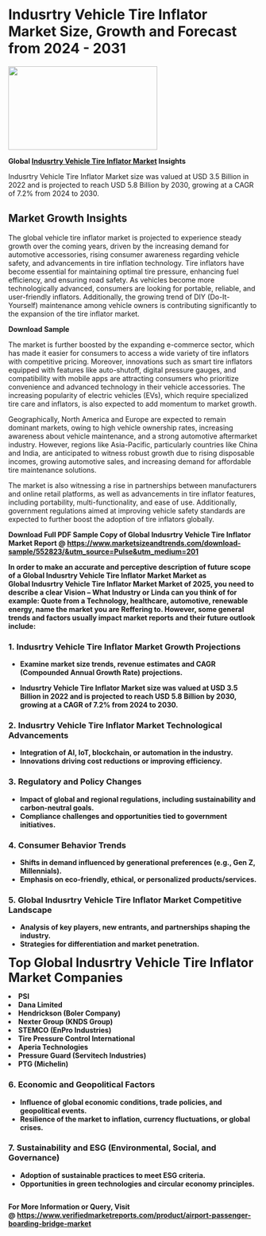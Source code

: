 <H1>Indusrtry Vehicle Tire Inflator Market Size, Growth and Forecast from 2024 - 2031</H1><img class="aligncenter size-medium wp-image-584254" src="https://thirdeyenews.in/wp-content/uploads/2024/09/Global-Market-Research-300x168.jpeg" alt="" width="300" height="168" /><p><strong>Global&nbsp;<a href="https://www.marketsizeandtrends.com/download-sample/552823/&amp;utm_source=Pulse&amp;utm_medium=201">Indusrtry Vehicle Tire Inflator Market</a> Insights</strong></p><p>Indusrtry Vehicle Tire Inflator Market size was valued at USD 3.5 Billion in 2022 and is projected to reach USD 5.8 Billion by 2030, growing at a CAGR of 7.2% from 2024 to 2030.</p><p><h2>Market Growth Insights</h2> <p>The global vehicle tire inflator market is projected to experience steady growth over the coming years, driven by the increasing demand for automotive accessories, rising consumer awareness regarding vehicle safety, and advancements in tire inflation technology. Tire inflators have become essential for maintaining optimal tire pressure, enhancing fuel efficiency, and ensuring road safety. As vehicles become more technologically advanced, consumers are looking for portable, reliable, and user-friendly inflators. Additionally, the growing trend of DIY (Do-It-Yourself) maintenance among vehicle owners is contributing significantly to the expansion of the tire inflator market.</p> <p><strong>Download Sample</strong></p> <p>The market is further boosted by the expanding e-commerce sector, which has made it easier for consumers to access a wide variety of tire inflators with competitive pricing. Moreover, innovations such as smart tire inflators equipped with features like auto-shutoff, digital pressure gauges, and compatibility with mobile apps are attracting consumers who prioritize convenience and advanced technology in their vehicle accessories. The increasing popularity of electric vehicles (EVs), which require specialized tire care and inflators, is also expected to add momentum to market growth.</p> <p>Geographically, North America and Europe are expected to remain dominant markets, owing to high vehicle ownership rates, increasing awareness about vehicle maintenance, and a strong automotive aftermarket industry. However, regions like Asia-Pacific, particularly countries like China and India, are anticipated to witness robust growth due to rising disposable incomes, growing automotive sales, and increasing demand for affordable tire maintenance solutions.</p> <p>The market is also witnessing a rise in partnerships between manufacturers and online retail platforms, as well as advancements in tire inflator features, including portability, multi-functionality, and ease of use. Additionally, government regulations aimed at improving vehicle safety standards are expected to further boost the adoption of tire inflators globally.</p> <p><strong></p><p><span class=""><strong>Download Full PDF Sample Copy of Global Indusrtry Vehicle Tire Inflator Market Report</strong> @ <a href="https://www.marketsizeandtrends.com/download-sample/552823/&amp;utm_source=Pulse&amp;utm_medium=201" target="_blank">https://www.marketsizeandtrends.com/download-sample/552823/&amp;utm_source=Pulse&amp;utm_medium=201</a></span></p><p>In order to make an accurate and perceptive description of future scope of a Global&nbsp;Indusrtry Vehicle Tire Inflator Market Market as Global&nbsp;Indusrtry Vehicle Tire Inflator Market Market of 2025, you need to describe a clear Vision &ndash; What Industry or Linda can you think of for example: Quote from a Technology, healthcare, automotive, renewable energy, name the market you are Reffering to. However, some general trends and factors usually impact market reports and their future outlook include:</p><h3>1.&nbsp;<strong>Indusrtry Vehicle Tire Inflator Market Growth Projections</strong></h3><ul><li>Examine market size trends, revenue estimates and CAGR (Compounded Annual Growth Rate) projections.</li><li><p>Indusrtry Vehicle Tire Inflator Market size was valued at USD 3.5 Billion in 2022 and is projected to reach USD 5.8 Billion by 2030, growing at a CAGR of 7.2% from 2024 to 2030.</p></li></ul><h3>2.&nbsp;<strong>Indusrtry Vehicle Tire Inflator Market Technological Advancements</strong></h3><ul><li>Integration of AI, IoT, blockchain, or automation in the industry.</li><li>Innovations driving cost reductions or improving efficiency.</li></ul><h3>3.&nbsp;<strong>Regulatory and Policy Changes</strong></h3><ul><li>Impact of global and regional regulations, including sustainability and carbon-neutral goals.</li><li>Compliance challenges and opportunities tied to government initiatives.</li></ul><h3>4.&nbsp;<strong>Consumer Behavior Trends</strong></h3><ul><li>Shifts in demand influenced by generational preferences (e.g., Gen Z, Millennials).</li><li>Emphasis on eco-friendly, ethical, or personalized products/services.</li></ul><h3>5.&nbsp;<strong>Global Indusrtry Vehicle Tire Inflator Market Competitive Landscape</strong></h3><ul><li>Analysis of key players, new entrants, and partnerships shaping the industry.</li><li>Strategies for differentiation and market penetration.</li></ul><p data-pm-slice="1 1 []"><span style="color: inherit; font-family: inherit; font-size: 25px;">Top Global Indusrtry Vehicle Tire Inflator Market Companies</span></p><div class="" data-test-id=""><p><li>PSI</li><li> Dana Limited</li><li> Hendrickson (Boler Company)</li><li> Nexter Group (KNDS Group)</li><li> STEMCO (EnPro Industries)</li><li> Tire Pressure Control International</li><li> Aperia Technologies</li><li> Pressure Guard (Servitech Industries)</li><li> PTG (Michelin)</li></p></div><h3>6.&nbsp;<strong>Economic and Geopolitical Factors</strong></h3><ul><li>Influence of global economic conditions, trade policies, and geopolitical events.</li><li>Resilience of the market to inflation, currency fluctuations, or global crises.</li></ul><h3>7.&nbsp;<strong>Sustainability and ESG (Environmental, Social, and Governance)</strong></h3><ul><li>Adoption of sustainable practices to meet ESG criteria.</li><li>Opportunities in green technologies and circular economy principles.</li></ul><h2><strong style="font-size: 14px;">For More Information or Query, Visit @&nbsp;</strong><a style="background-color: #ffffff; font-size: 14px;" href="https://www.marketsizeandtrends.com/report/indusrtry-vehicle-tire-inflator-market/" target="_blank">https://www.verifiedmarketreports.com/product/airport-passenger-boarding-bridge-market</a></h2>
